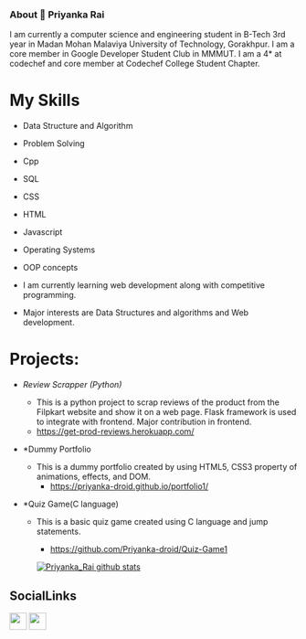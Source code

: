 ### About 👋 Priyanka Rai
I am currently a computer science and engineering student in B-Tech 3rd year in Madan Mohan Malaviya University of Technology, Gorakhpur.
I am a core member in Google Developer Student Club in MMMUT. I am a 4* at codechef and core member at Codechef College Student Chapter.
 
 
 # My Skills
 -  Data Structure and Algorithm
 -  Problem Solving
 -  Cpp
 -  SQL
 -  CSS
 -  HTML
 -  Javascript
 -  Operating Systems
 -  OOP concepts

- I am currently learning web development along with competitive programming. 
- Major interests are Data Structures and algorithms and Web development.

 # Projects:
- *Review Scrapper (Python)*
  - This is a python project to scrap reviews of the product from the Filpkart website and show it on a web page. Flask framework is used to integrate with frontend. Major             contribution in frontend.
   - https://get-prod-reviews.herokuapp.com/
  
  
- *Dummy Portfolio
  - This is a dummy portfolio created by using HTML5, CSS3 property of animations, effects, and DOM.
    - https://priyanka-droid.github.io/portfolio1/
    
- *Quiz Game(C language)
  - This is a basic quiz game created using C language and jump statements.
    - https://github.com/Priyanka-droid/Quiz-Game1
    
    [![Priyanka_Rai github stats](https://github-readme-stats.vercel.app/api?username=Priyanka-droid)](https://github.com/Priyanka-droid/github-readme-stats)

## SocialLinks
<a href="https://github.com/Priyanka-droid"><img src="https://github.com/favicon.ico" padding="35" width="30" height="30" ></a>  <a   
  href="https://www.linkedin.com/in/priyanka-rai-1202/"><img src="https://www.flaticon.com/svg/static/icons/svg/174/174857.svg" width="30" height="30"></a>
